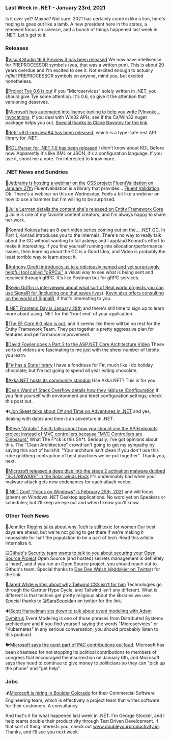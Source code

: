 ### Last Week in .NET - January 23rd, 2021

Is it over yet?  Maybe?  Not sure.  2021 has certainly come in like a lion, here's hoping is goes out like a lamb.  A new president here in the states, a renewed focus on science, and a bunch of things happened last week in .NET.  Let's get to it.

### Releases

📢[Visual Studio 16.9 Preview 3 has been released](https://docs.microsoft.com/en-us/visualstudio/releases/2019/release-notes-preview#16.9.0.pre.3.0)  We now have intellisense for PREPROCESSOR symbols (yea, that was a written pun).  This is about 20 years overdue and I'm excited to see it. Not excited enough to actually *inflict* PREPROCESSOR symbols on anyone, mind you, but excited nonetheless.

📢[Project Tye 0.6 is out](https://github.com/dotnet/tye/releases/tag/release/0.6) If you "Microservices" solely written in .NET, you should give Tye some attention.  It's 0.6, so give it the attention that versioning deserves. 

📢[Microsoft has automated intellisense tooling to help you write P/Invoke... invocations](https://blogs.windows.com/windowsdeveloper/2021/01/21/making-win32-apis-more-accessible-to-more-languages/). If you deal with Win32 APIs, see if the Cs/Win32 nuget package helps you out. [Special thanks to Claire Novotny for the link](https://twitter.com/clairernovotny/status/1352309057990832135?s=20).

📢[Refit v6.0-preview.84 has been released](https://github.com/reactiveui/refit/releases/tag/v6.0-preview.84), which is a type-safe rest API library for .NET.

📢[KDL Parser for .NET 1.0 has been released](https://github.com/borland/kdl-net)  I didn't know about KDL Before now. Apparently it's like XML or JSON, it's a configuration language.  If you use it, shoot me a note. I'm interested to know more.


### .NET News and Sundries

🎥[Jetbrains is hosting a webinar on the OSS project FluentValidation on January 27th](https://blog.jetbrains.com/dotnet/2021/01/05/webinar-oss-power-ups-fluentvalidation/) Fluentvalidation is a library that provides... [Fluent Validation](https://github.com/FluentValidation/FluentValidation).  Ok.  There's a webinar on this on Wednesday. Feels a bit like a webinar on how to use a hammer but I'm willing to be surprised. 

📝[Julie Lerman details the content she's released on Entity Framework Core 5](http://thedatafarm.com/data-access/entity-framework-core-5-resources/) Julie is one of my favorite content creators; and I'm always happy to share her work.

🎥[Konrad Kokosa has an 8-part video series coming out on the... .NET GC.](https://www.youtube.com/watch?v=8i1Nv7wGsjk)  In Part 1, Konrad introduces you to the internals.  There's no way to really talk about the GC without wanting to fall asleep; and I applaud Konrad's effort to make it interesting.  If you find yourself running into allocation/performance issues, then learning about the GC is a Good Idea, and Video is probably the least terrible way to learn about it. 

📝[Anthony Giretti introduces us to a ridiciously named and yet surprisingly helpful tool called "gRPCui"](https://anthonygiretti.com/2021/01/17/grpc-asp-net-core-5-discover-grpcui-the-gui-alternative-to-grpcurl/) a visual way to see what is being sent and received through gRPC.  It's like Postman but for gRPC services.

🎥[Kevin Griffin is interviewed about what sort of Real world projects you can use SignalR for (including one that saves lives)](http://davidgiard.com/2021/01/18/KevinGriffinOnSignalRRealWorldProjects.aspx).  [Kevin also offers consulting on the world of SignalR](https://consultwithgriff.com/), if that's interesting to you.

📆[.NET Frontend Day is January 28th](https://www.dotnet-frontend.com/) and there's still time to sign up to learn more about using .NET for the 'front end' of your application.

📝[The EF Core 6.0 plan is out](https://devblogs.microsoft.com/dotnet/the-plan-for-entity-framework-core-6-0/), and it seems like there will be no rest for the Entity Framework Team.  They put together a pretty aggressive plan for features and performance improvement. 

🎥[David Fowler does a Part 2 to the ASP.NET Core Architecture Video](https://www.youtube.com/watch?v=x_AXKLfG8o0&list=PLdo4fOcmZ0oX-DBuRG4u58ZTAJgBAeQ-t&index=2) These sorts of videos are fascinating to me just with the sheer number of tidbits you learn.

📝[F# has a Stats library](https://fslab.org/FSharp.Stats/BasicStats.html) I have a fondness for F#, much like I do holiday chocolate; but I'm not going to spend all year eating chocolate.

🎥[Akka.NET hosts its community standup](https://www.youtube.com/watch?v=blLK8lH_MQ0) Use Akka.NET? This is for you.

📝[Dean Ward of Stack Overflow details how they (ab)use IConfiguration](https://bakedbean.org.uk/posts/2021-01-fun-with-iconfiguration/) If you find yourself with environment and tenet configuration settings; check this post out.

🔊[Jon Skeet talks about C# and Time on Adventures in .NET](https://devchat.tv/adventures-in-dotnet/net-052-abusing-c-calendars-epochs-and-the-net-functions-framework-with-jon-skeet/) and yes, dealing with dates and time *is* an adventure in .NET.

📝[Steve "Ardalis" Smith talks about how you should use the APIEndpoints project instead of MVC controllers because "MVC Controllers are Dinosaurs"](https://ardalis.com/mvc-controllers-are-dinosaurs-embrace-api-endpoints/) What The F\*ck is this Sh\*t. Seriously.  I've got opinions about this.  The "Clean Architecture" crowd isn't going to get my sympathy by saying this sort of bullshit.  "Your architure isn't clean if you don't use this rube goldberg contraption of best practices we've put together". Thank you, next.

📝[Microsoft released a deep dive into the stage 2 activation malware dubbed "SOLARIWARE" in the Solar winds Hack](https://www.microsoft.com/security/blog/2021/01/20/deep-dive-into-the-solorigate-second-stage-activation-from-sunburst-to-teardrop-and-raindrop/) It's undeninably bad when your malware attack gets new codenames for each attack vector.  


📆[.NET Conf "Focus on Windows" is February 25th, 2021](https://focus.dotnetconf.net/) and will focus (ahem) on Windows .NET Desktop applications.  No word yet on Speakers or schedules; but I'll keep an eye out and when I know you'll know.

### Other Tech News

📝[Jennifer Riggins talks about why Tech is still toxic for women](https://thenewstack.io/why-tech-is-still-toxic-for-women-and-what-to-do-about-it/) Our best days are ahead, but we're not going to get there if we're making it impossible for half the population to be a part of tech. Read this article. Internalize it.

☑[Github's Security team wants to talk to you about securing your Open Source Project](https://github.blog/2020-12-22-lets-talk-about-securing-open-source-projects/) Open Source (and hosted) secrets management is definitely a 'need', and if you run an Open Source project, you should reach out to Github's team.  Special thanks to [Dee Dee Walsh (@ddskier on Twitter)](https://twitter.com/ddskier) for the link.

📝[Jared White writes about why Tailwind CSS isn't for him](https://dev.to/jaredcwhite/why-tailwind-isn-t-for-me-5c90) Technologies go through the Gartner Hype Cycle, and Tailwind isn't any different.  What is different is that techies get pretty religious about the libraries we use. Special thanks to [@SaraSoueidan](https://twitter.com/SaraSoueidan) on twitter for the link.

🔊[Scott Hanselman sits down to talk about event modeling with Adam Dymitruk](https://hanselminutes.simplecast.com/episodes/exploring-event-modeling-with-adam-dymitruk-xvAdQlCd) Event Modeling is one of those phrases from Distributed Systems architecture and if you find yourself saying the words "Microservices" or "Kubernetes" in any serious conversation, you should proabably listen to this podcast.

🐦[Microsoft says the quiet part of PAC contributions out loud](https://twitter.com/JuddLegum/status/1352777657528815616). Microsoft has been chastised for not stopping its political contributions to members of congress that encouraged the insurrection on January 6th, and Microsoft says they need to continue to give money to politicians so they can "pick up the phone" and "get help".  

### Jobs

💰[Microsoft is hiring in Boulder Colorado](https://careers.microsoft.com/us/en/job/951049/Software-Engineer) for their Commercial Software Engineering team, which is effectively a project team that writes software for their customers.  A consultancy. 

And that's it for what happened last week in .NET. I'm George Stocker, and I help teams double their productivity through Test Driven Development. If that sort of thing interests you, check out www.doubleyourproductivity.io.  Thanks, and I'll see you next week.
